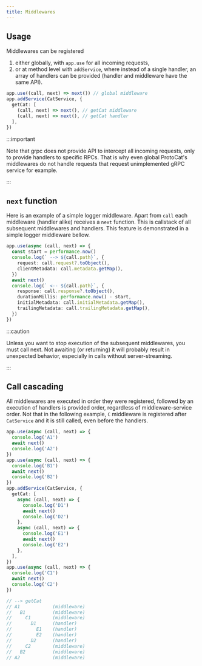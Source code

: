 ```yaml
---
title: Middlewares
---
```


## Usage

Middlewares can be registered

1. either globally, with `app.use` for all incoming requests,
2. or at method level with `addService`, where instead of a single handler, an array of handlers can be provided (handler and middleware have the same API).

```typescript
app.use((call, next) => next()) // global middleware
app.addService(CatService, {
  getCat: [
    (call, next) => next(), // getCat middleware
    (call, next) => next(), // getCat handler
  ],
})
```

:::important

Note that grpc does not provide API to intercept all incoming requests, only to provide handlers to specific RPCs. That is why even global ProtoCat's middlewares do not handle requests that request unimplemented gRPC service for example.

:::

## `next` function

Here is an example of a simple logger middleware. Apart from `call` each middleware (handler alike) receives a `next` function. This is callstack of all subsequent middlewares and handlers. This feature is demonstrated in a simple logger middleware bellow.

```typescript
app.use(async (call, next) => {
  const start = performance.now()
  console.log(` --> ${call.path}`, {
    request: call.request?.toObject(),
    clientMetadata: call.metadata.getMap(),
  })
  await next()
  console.log(` <-- ${call.path}`, {
    response: call.response?.toObject(),
    durationMillis: performance.now() - start,
    initialMetadata: call.initialMetadata.getMap(),
    trailingMetadata: call.trailingMetadata.getMap(),
  })
})
```

:::caution

Unless you want to stop execution of the subsequent middlewares, you must call next. Not awaiting (or returning) it will probably result in unexpected behavior, especially in calls without server-streaming.

:::

## Call cascading

All middlewares are executed in order they were registered, followed by an execution of handlers is provided order, regardless of middleware-service order. Not that in the following example, `C` middleware is registered after `CatService` and it is still called, even before the handlers.

```typescript
app.use(async (call, next) => {
  console.log('A1')
  await next()
  console.log('A2')
})
app.use(async (call, next) => {
  console.log('B1')
  await next()
  console.log('B2')
})
app.addService(CatService, {
  getCat: [
    async (call, next) => {
      console.log('D1')
      await next()
      console.log('D2')
    },
    async (call, next) => {
      console.log('E1')
      await next()
      console.log('E2')
    },
  ],
})
app.use(async (call, next) => {
  console.log('C1')
  await next()
  console.log('C2')
})

// --> getCat
// A1            (middleware)
//   B1          (middleware)
//     C1        (middleware)
//       D1      (handler)
//         E1    (handler)
//         E2    (handler)
//       D2      (handler)
//     C2        (middleware)
//   B2          (middleware)
// A2            (middleware)
```
